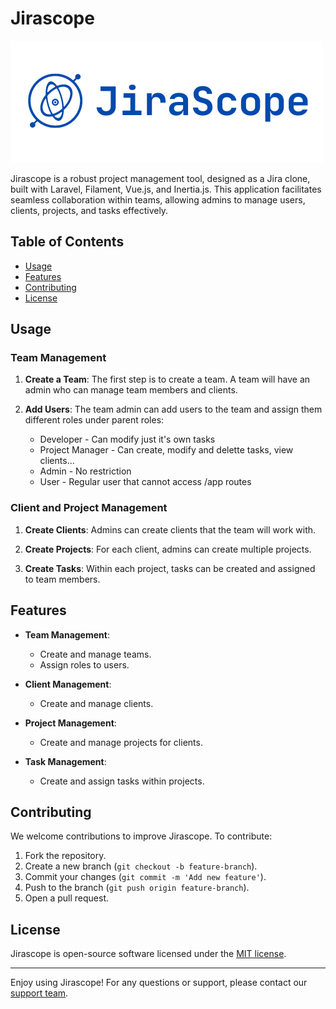 # Jirascope

![Alt text](public/images/logo.png)

Jirascope is a robust project management tool, designed as a Jira clone, built with Laravel, Filament, Vue.js, and Inertia.js. This application facilitates seamless collaboration within teams, allowing admins to manage users, clients, projects, and tasks effectively.

## Table of Contents

- [Usage](#usage)
- [Features](#features)
- [Contributing](#contributing)
- [License](#license)

## Usage

### Team Management

1. **Create a Team**:
    The first step is to create a team. A team will have an admin who can manage team members and clients.

2. **Add Users**:
    The team admin can add users to the team and assign them different roles under parent roles:
    - Developer - Can modify just it's own tasks
    - Project Manager - Can create, modify and delette tasks, view clients...
    - Admin - No restriction
    - User - Regular user that cannot access /app routes

### Client and Project Management

1. **Create Clients**:
    Admins can create clients that the team will work with.

2. **Create Projects**:
    For each client, admins can create multiple projects.

3. **Create Tasks**:
    Within each project, tasks can be created and assigned to team members.

## Features

- **Team Management**:
    - Create and manage teams.
    - Assign roles to users.

- **Client Management**:
    - Create and manage clients.

- **Project Management**:
    - Create and manage projects for clients.

- **Task Management**:
    - Create and assign tasks within projects.

## Contributing

We welcome contributions to improve Jirascope. To contribute:

1. Fork the repository.
2. Create a new branch (`git checkout -b feature-branch`).
3. Commit your changes (`git commit -m 'Add new feature'`).
4. Push to the branch (`git push origin feature-branch`).
5. Open a pull request.

## License

Jirascope is open-source software licensed under the [MIT license](LICENSE).

---

Enjoy using Jirascope! For any questions or support, please contact our [support team](mailto:vidoje@vsevic.com).
